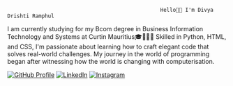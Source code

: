                                                      Hello👋🏽 I'm Divya Drishti Ramphul 
I am currently studying for my Bcom degree in Business Information Technology and Systems at Curtin Mauritius🎓👩🏾‍💻 Skilled in Python, HTML, and CSS, I'm passionate about learning how to craft elegant code that solves real-world challenges. My journey in the world of programming began after witnessing how the world is changing with computerisation.
                
 
 
 


[![GitHub Profile](https://img.shields.io/badge/GitHub-Profile-brightgreen)](https://github.com/your-username)
[![LinkedIn](https://img.shields.io/badge/LinkedIn-Connect-blue)](https://www.linkedin.com/in/your-username)
[![Instagram](https://img.shields.io/badge/Instagram-Follow%20%40your_username-orange)](https://www.instagram.com/vani1_4/)


